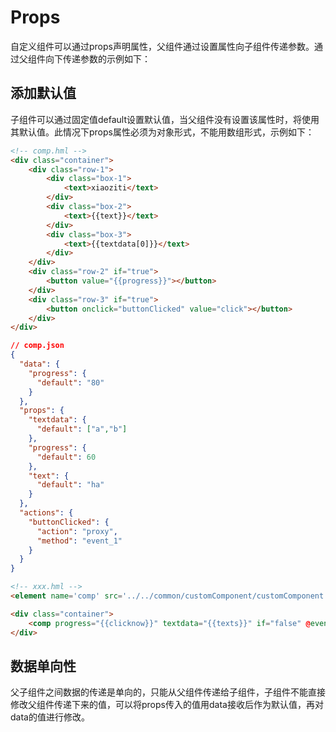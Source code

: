 # Props


自定义组件可以通过props声明属性，父组件通过设置属性向子组件传递参数。通过父组件向下传递参数的示例如下：

## 添加默认值

子组件可以通过固定值default设置默认值，当父组件没有设置该属性时，将使用其默认值。此情况下props属性必须为对象形式，不能用数组形式，示例如下：



```html
<!-- comp.hml -->
<div class="container">
    <div class="row-1">
        <div class="box-1">
            <text>xiaoziti</text>
        </div>
        <div class="box-2">
            <text>{{text}}</text>
        </div>
        <div class="box-3">
            <text>{{textdata[0]}}</text>
        </div>
    </div>
    <div class="row-2" if="true">
        <button value="{{progress}}"></button>
    </div>
    <div class="row-3" if="true">
        <button onclick="buttonClicked" value="click"></button>
    </div>
</div>
```



```json
// comp.json
{
  "data": {
    "progress": {
      "default": "80"
    }
  },
  "props": {
    "textdata": {
      "default": ["a","b"]
    },
    "progress": {
      "default": 60
    },
    "text": {
      "default": "ha"
    }
  },
  "actions": {
    "buttonClicked": {
      "action": "proxy",
      "method": "event_1"
    }
  }
}
```



```html
<!-- xxx.hml -->
<element name='comp' src='../../common/customComponent/customComponent.hml'></element>

<div class="container">
    <comp progress="{{clicknow}}" textdata="{{texts}}" if="false" @event_1="click"></comp>
</div>
```


## 数据单向性

父子组件之间数据的传递是单向的，只能从父组件传递给子组件，子组件不能直接修改父组件传递下来的值，可以将props传入的值用data接收后作为默认值，再对data的值进行修改。
